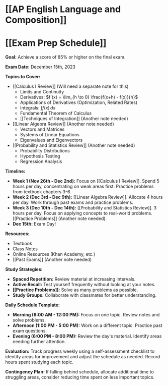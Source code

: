 # [[AP English Language and Composition]]
# [[Exam Prep Schedule]]

**Goal:** Achieve a score of 85% or higher on the final exam.

**Exam Date:** December 15th, 2023


**Topics to Cover:**

* [[Calculus I Review]]  (Will need a separate note for this)
    * Limits and Continuity
    * Derivatives: $f'(x) = \lim_{h \to 0} \frac{f(x+h) - f(x)}{h}$
    * Applications of Derivatives (Optimization, Related Rates)
    * Integrals: $\int f(x) \, dx$
    * Fundamental Theorem of Calculus
    * [[Techniques of Integration]] (Another note needed)
* [[Linear Algebra Review]] (Another note needed)
    * Vectors and Matrices
    * Systems of Linear Equations
    * Eigenvalues and Eigenvectors
* [[Probability and Statistics Review]] (Another note needed)
    * Probability Distributions
    * Hypothesis Testing
    * Regression Analysis


**Timeline:**

* **Week 1 (Nov 26th - Dec 2nd):** Focus on [[Calculus I Review]].  Spend 5 hours per day, concentrating on weak areas first.  Practice problems from textbook chapters 3-6.
* **Week 2 (Dec 3rd - Dec 9th):** [[Linear Algebra Review]].  Allocate 4 hours per day.  Work through past exams and practice problems.
* **Week 3 (Dec 10th - Dec 14th):** [[Probability and Statistics Review]]. 3 hours per day. Focus on applying concepts to real-world problems. [[Practice Problems]] (Another note needed).
* **Dec 15th:** Exam Day!


**Resources:**

* Textbook
* Class Notes
* Online Resources (Khan Academy, etc.)
* [[Past Exams]] (Another note needed)


**Study Strategies:**

* **Spaced Repetition:** Review material at increasing intervals.
* **Active Recall:** Test yourself frequently without looking at your notes.
* **[[Practice Problems]]:** Solve as many problems as possible.
* **Study Groups:** Collaborate with classmates for better understanding.

**Daily Schedule Template:**

* **Morning (8:00 AM - 12:00 PM):** Focus on one topic. Review notes and solve problems.
* **Afternoon (1:00 PM - 5:00 PM):** Work on a different topic. Practice past exam questions.
* **Evening (6:00 PM - 8:00 PM):** Review the day's material. Identify areas needing further attention.


**Evaluation:**  Track progress weekly using a self-assessment checklist to identify areas for improvement and adjust the schedule as needed.  Record hours spent studying each topic.


**Contingency Plan:** If falling behind schedule, allocate additional time to struggling areas, consider reducing time spent on less important topics.
